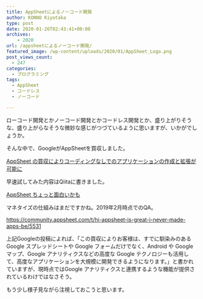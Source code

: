 ```yaml
---
title: AppSheetによるノーコード開発
author: KONNO Kiyotaka
type: post
date: 2020-01-26T02:43:41+00:00
archives:
    - 2020
url: /appsheetによるノーコード開発/
featured_image: /wp-content/uploads/2020/01/AppSheet_Logo.png
post_views_count:
  - 247
categories:
  - プログラミング
tags:
  - AppSheet
  - コードレス
  - ノーコード

---
```

 

ローコード開発とかノーコード開発とかコードレス開発とか、盛り上がりそうな、盛り上がらなそうな微妙な感じがつづているように思いますが、いかがでしょうか。

そんな中で、GoogleがAppSheetを買収しました。

[AppSheet の買収によりコーディングなしでのアプリケーションの作成と拡張が可能に][1]

早速試してみた内容はQiitaに書きました。

<a rel="noreferrer noopener" aria-label="AppSheet ちょっと面白いかも (opens in a new tab)" href="https://qiita.com/JQinglong/items/c318aa780be992bd15a1" target="_blank">AppSheet ちょっと面白いかも</a>

マネタイズの仕組みはまだですかね。2019年2月時点でのQA。

<a href="https://community.appsheet.com/t/hi-appsheet-is-great-i-never-made-apps-be/5531" target="_blank" rel="noreferrer noopener" aria-label=" (opens in a new tab)">https://community.appsheet.com/t/hi-appsheet-is-great-i-never-made-apps-be/5531</a>

上記Googleの投稿によれば、「この買収によりお客様は、すでに馴染みのある Google スプレッドシートや Google フォームだけでなく、Android や Google マップ、Google アナリティクスなどの高度な Google テクノロジーも活用して、高度なアプリケーションを大規模に開発できるようになります。」と書かれていますが、現時点ではGoogle アナリティクスと連携するような機能が提供されているわけではなさそう。

もう少し様子見ながら注視しておこうと思います。

 [1]: https://cloud.google.com/blog/ja/products/gcp/helping-businesses-create-and-extend-applications-without-coding